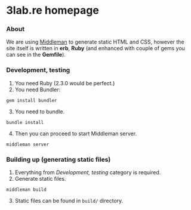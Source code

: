 3lab.re homepage
==============
### About
We are using [Middleman](https://middlemanapp.com/) to generate static HTML and CSS, however the site itself is written in **erb**, **Ruby** (and enhanced with couple of gems you can see in the **Gemfile**).

### Development, testing

1. You need Ruby (2.3.0 would be perfect.)
2. You need Bundler:

```
gem install bundler
```
3. You need to bundle.

```
bundle install
```
4. Then you can proceed to start Middleman server.

```
middleman server
```

### Building up (generating static files)
1. Everything from _Development, testing_ category is required.
2. Generate static files.

```
middleman build
```
3. Static files can be found in `build/` directory.

